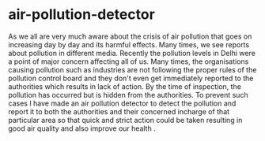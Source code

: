# air-pollution-detector
As we all are very much aware about the crisis of air pollution that goes on increasing day by day and its harmful effects.  Many times, we see reports about pollution in different media. Recently the pollution levels in Delhi were a point of major concern affecting all of us.  Many times, the organisations causing pollution such as industries are not following the proper rules of the pollution control board and they don't even get immediately reported to the authorities which results in lack of  action. By the time of inspection, the pollution has occurred but is hidden from the authorities.  To prevent such cases I have made an air pollution detector to detect the pollution and report it to both the authorities and their concerned incharge of that particular area so that quick and strict action could be taken resulting in good air quality and also improve our health . 
